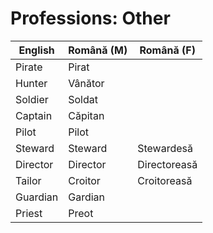# Professions: Other

|English|Română (M)|Română (F)|
|-|-|-|
|Pirate|Pirat||
|Hunter|Vânător||
|Soldier|Soldat||
|Captain|Căpitan||
|Pilot|Pilot||
|Steward|Steward|Stewardesă|
|Director|Director|Directoreasă
|Tailor|Croitor|Croitoreasă|
|Guardian|Gardian|
|Priest|Preot||
